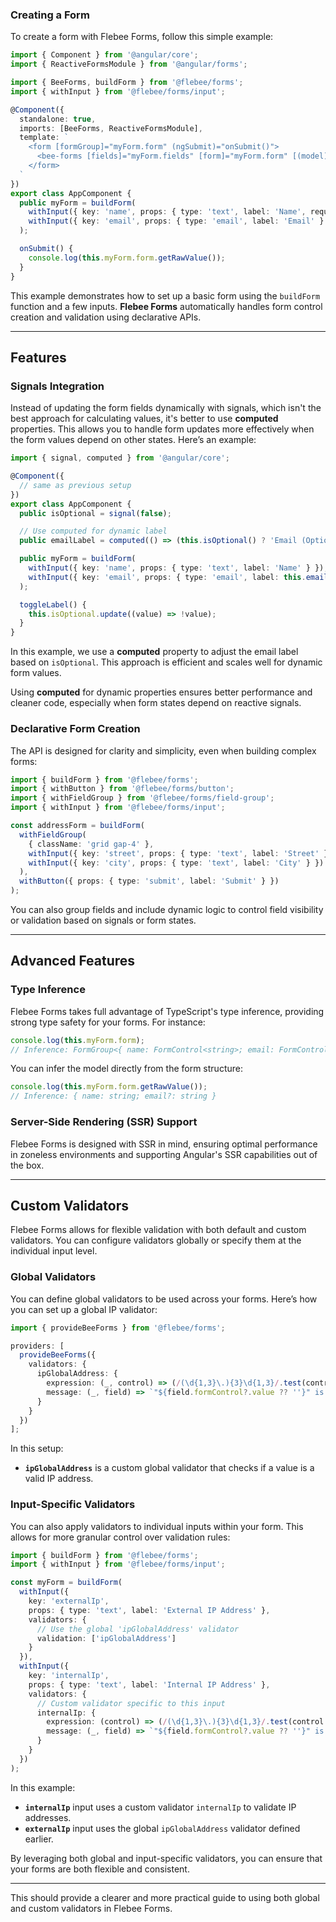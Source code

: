 ### Creating a Form

To create a form with Flebee Forms, follow this simple example:

```typescript
import { Component } from '@angular/core';
import { ReactiveFormsModule } from '@angular/forms';

import { BeeForms, buildForm } from '@flebee/forms';
import { withInput } from '@flebee/forms/input';

@Component({
  standalone: true,
  imports: [BeeForms, ReactiveFormsModule],
  template: `
    <form [formGroup]="myForm.form" (ngSubmit)="onSubmit()">
      <bee-forms [fields]="myForm.fields" [form]="myForm.form" [(model)]="myForm.model" />
    </form>
  `
})
export class AppComponent {
  public myForm = buildForm(
    withInput({ key: 'name', props: { type: 'text', label: 'Name', required: true } }),
    withInput({ key: 'email', props: { type: 'email', label: 'Email' } })
  );

  onSubmit() {
    console.log(this.myForm.form.getRawValue());
  }
}
```

This example demonstrates how to set up a basic form using the `buildForm` function and a few inputs. **Flebee Forms** automatically handles form control creation and validation using declarative APIs.

---

## Features

### Signals Integration

Instead of updating the form fields dynamically with signals, which isn't the best approach for calculating values, it's better to use **computed** properties. This allows you to handle form updates more effectively when the form values depend on other states. Here’s an example:

```typescript
import { signal, computed } from '@angular/core';

@Component({
  // same as previous setup
})
export class AppComponent {
  public isOptional = signal(false);

  // Use computed for dynamic label
  public emailLabel = computed(() => (this.isOptional() ? 'Email (Optional)' : 'Email'));

  public myForm = buildForm(
    withInput({ key: 'name', props: { type: 'text', label: 'Name' } }),
    withInput({ key: 'email', props: { type: 'email', label: this.emailLabel() } })
  );

  toggleLabel() {
    this.isOptional.update((value) => !value);
  }
}
```

In this example, we use a **computed** property to adjust the email label based on `isOptional`. This approach is efficient and scales well for dynamic form values.

Using **computed** for dynamic properties ensures better performance and cleaner code, especially when form states depend on reactive signals.

### Declarative Form Creation

The API is designed for clarity and simplicity, even when building complex forms:

```typescript
import { buildForm } from '@flebee/forms';
import { withButton } from '@flebee/forms/button';
import { withFieldGroup } from '@flebee/forms/field-group';
import { withInput } from '@flebee/forms/input';

const addressForm = buildForm(
  withFieldGroup(
    { className: 'grid gap-4' },
    withInput({ key: 'street', props: { type: 'text', label: 'Street' } }),
    withInput({ key: 'city', props: { type: 'text', label: 'City' } })
  ),
  withButton({ props: { type: 'submit', label: 'Submit' } })
);
```

You can also group fields and include dynamic logic to control field visibility or validation based on signals or form states.

---

## Advanced Features

### Type Inference

Flebee Forms takes full advantage of TypeScript's type inference, providing strong type safety for your forms. For instance:

```typescript
console.log(this.myForm.form);
// Inference: FormGroup<{ name: FormControl<string>; email: FormControl<string | undefined>; }>
```

You can infer the model directly from the form structure:

```typescript
console.log(this.myForm.form.getRawValue());
// Inference: { name: string; email?: string }
```

### Server-Side Rendering (SSR) Support

Flebee Forms is designed with SSR in mind, ensuring optimal performance in zoneless environments and supporting Angular's SSR capabilities out of the box.

---

## Custom Validators

Flebee Forms allows for flexible validation with both default and custom validators. You can configure validators globally or specify them at the individual input level.

### Global Validators

You can define global validators to be used across your forms. Here’s how you can set up a global IP validator:

```typescript
import { provideBeeForms } from '@flebee/forms';

providers: [
  provideBeeForms({
    validators: {
      ipGlobalAddress: {
        expression: (_, control) => (/(\d{1,3}\.){3}\d{1,3}/.test(control.value) ? null : { ipGlobalAddress: true }),
        message: (_, field) => `"${field.formControl?.value ?? ''}" is not a valid IP address`
      }
    }
  })
];
```

In this setup:

- **`ipGlobalAddress`** is a custom global validator that checks if a value is a valid IP address.

### Input-Specific Validators

You can also apply validators to individual inputs within your form. This allows for more granular control over validation rules:

```typescript
import { buildForm } from '@flebee/forms';
import { withInput } from '@flebee/forms/input';

const myForm = buildForm(
  withInput({
    key: 'externalIp',
    props: { type: 'text', label: 'External IP Address' },
    validators: {
      // Use the global 'ipGlobalAddress' validator
      validation: ['ipGlobalAddress']
    }
  }),
  withInput({
    key: 'internalIp',
    props: { type: 'text', label: 'Internal IP Address' },
    validators: {
      // Custom validator specific to this input
      internalIp: {
        expression: (control) => (/(\d{1,3}\.){3}\d{1,3}/.test(control.value ?? '') ? null : { internalIp: true }),
        message: (_, field) => `"${field.formControl?.value ?? ''}" is not a valid IP address`
      }
    }
  })
);
```

In this example:

- **`internalIp`** input uses a custom validator `internalIp` to validate IP addresses.
- **`externalIp`** input uses the global `ipGlobalAddress` validator defined earlier.

By leveraging both global and input-specific validators, you can ensure that your forms are both flexible and consistent.

---

This should provide a clearer and more practical guide to using both global and custom validators in Flebee Forms.
